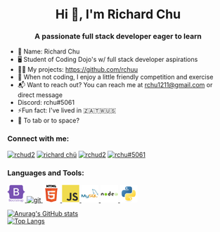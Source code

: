<h1 align="center">Hi 👋, I'm Richard Chu</h1>
<h3 align="center">A passionate full stack developer eager to learn</h3>

- 📛 Name: Richard Chu
- 🖥 Student of Coding Dojo's w/ full stack developer aspirations
- 👨‍💻 My projects: https://github.com/rchuu
- :basketball: When not coding, I enjoy a little friendly competition and exercise
- :mailbox_with_mail: Want to reach out? You can reach me at rchu1211@gmail.com or direct message
- Discord: rchu#5061
- ⚡️Fun fact: I've lived in 🇿🇦🇹🇼🇺🇸
- 💬 To tab or to space?



<h3 align="left">Connect with me:</h3>
<p align="left">
<a href="https://twitter.com/rchud2" target="blank"><img align="center" src="https://raw.githubusercontent.com/rahuldkjain/github-profile-readme-generator/master/src/images/icons/Social/twitter.svg" alt="rchud2" height="30" width="40" /></a>
<a href="https://fb.com/richard chü" target="blank"><img align="center" src="https://raw.githubusercontent.com/rahuldkjain/github-profile-readme-generator/master/src/images/icons/Social/facebook.svg" alt="richard chü" height="30" width="40" /></a>
<a href="https://instagram.com/rchud2" target="blank"><img align="center" src="https://raw.githubusercontent.com/rahuldkjain/github-profile-readme-generator/master/src/images/icons/Social/instagram.svg" alt="rchud2" height="30" width="40" /></a>
<a href="https://discord.gg/rchu#5061" target="blank"><img align="center" src="https://raw.githubusercontent.com/rahuldkjain/github-profile-readme-generator/master/src/images/icons/Social/discord.svg" alt="rchu#5061" height="30" width="40" /></a>
</p>

<h3 align="left">Languages and Tools:</h3>
<p align="left"> <a href="https://getbootstrap.com" target="_blank" rel="noreferrer"> <img src="https://raw.githubusercontent.com/devicons/devicon/master/icons/bootstrap/bootstrap-plain-wordmark.svg" alt="bootstrap" width="40" height="40"/> </a> <a href="https://git-scm.com/" target="_blank" rel="noreferrer"> <img src="https://www.vectorlogo.zone/logos/git-scm/git-scm-icon.svg" alt="git" width="40" height="40"/> </a> <a href="https://www.w3.org/html/" target="_blank" rel="noreferrer"> <img src="https://raw.githubusercontent.com/devicons/devicon/master/icons/html5/html5-original-wordmark.svg" alt="html5" width="40" height="40"/> </a> <a href="https://developer.mozilla.org/en-US/docs/Web/JavaScript" target="_blank" rel="noreferrer"> <img src="https://raw.githubusercontent.com/devicons/devicon/master/icons/javascript/javascript-original.svg" alt="javascript" width="40" height="40"/> </a> <a href="https://www.mysql.com/" target="_blank" rel="noreferrer"> <img src="https://raw.githubusercontent.com/devicons/devicon/master/icons/mysql/mysql-original-wordmark.svg" alt="mysql" width="40" height="40"/> </a> <a href="https://nodejs.org" target="_blank" rel="noreferrer"> <img src="https://raw.githubusercontent.com/devicons/devicon/master/icons/nodejs/nodejs-original-wordmark.svg" alt="nodejs" width="40" height="40"/> </a> <a href="https://www.python.org" target="_blank" rel="noreferrer"> <img src="https://raw.githubusercontent.com/devicons/devicon/master/icons/python/python-original.svg" alt="python" width="40" height="40"/> </a> </p>

[![Anurag's GitHub stats](https://github-readme-stats.vercel.app/api?username=rchuu&hide=stars)](https://github.com/anuraghazra/github-readme-stats)
<br>
[![Top Langs](https://github-readme-stats.vercel.app/api/top-langs/?username=rchuu)](https://github.com/anuraghazra/github-readme-stats)
